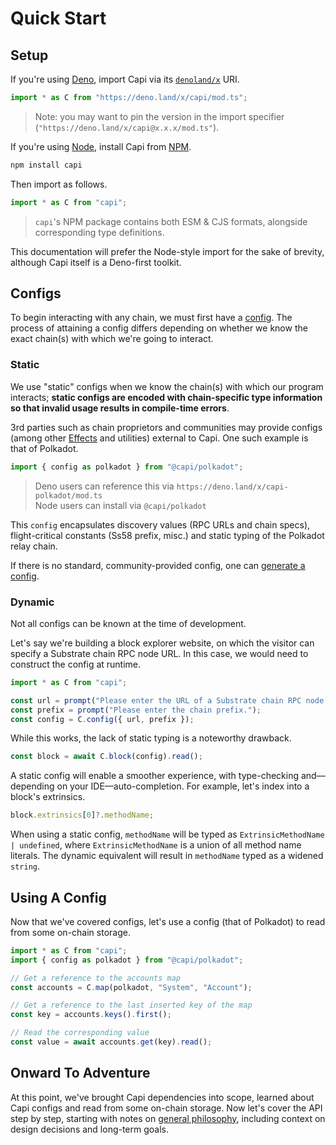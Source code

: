 # Quick Start

## Setup

If you're using [Deno](https://deno.land/), import Capi via its [`denoland/x`](https://deno.land/x) URI.

```ts
import * as C from "https://deno.land/x/capi/mod.ts";
```

> Note: you may want to pin the version in the import specifier (`"https://deno.land/x/capi@x.x.x/mod.ts"`).

If you're using [Node](https://nodejs.org/), install Capi from [NPM](https://www.npmjs.com/).

```sh
npm install capi
```

Then import as follows.

```ts
import * as C from "capi";
```

> `capi`'s NPM package contains both ESM & CJS formats, alongside corresponding type definitions.

This documentation will prefer the Node-style import for the sake of brevity, although Capi itself is a Deno-first toolkit.

## Configs

To begin interacting with any chain, we must first have a [config](Configs.md). The process of attaining a config differs depending on whether we know the exact chain(s) with which we're going to interact.

### Static

We use "static" configs when we know the chain(s) with which our program interacts; **static configs are encoded with chain-specific type information so that invalid usage results in compile-time errors**.

3rd parties such as chain proprietors and communities may provide configs (among other [Effects](Effects.md) and utilities) external to Capi. One such example is that of Polkadot.

```ts
import { config as polkadot } from "@capi/polkadot";
```

> Deno users can reference this via `https://deno.land/x/capi-polkadot/mod.ts`<br />
> Node users can install via `@capi/polkadot`

This `config` encapsulates discovery values (RPC URLs and chain specs), flight-critical constants (Ss58 prefix, misc.) and static typing of the Polkadot relay chain.

If there is no standard, community-provided config, one can [generate a config](./Configs.md#custom-configs).

### Dynamic

Not all configs can be known at the time of development.

Let's say we're building a block explorer website, on which the visitor can specify a Substrate chain RPC node URL. In this case, we would need to construct the config at runtime.

```ts
import * as C from "capi";

const url = prompt("Please enter the URL of a Substrate chain RPC node.");
const prefix = prompt("Please enter the chain prefix.");
const config = C.config({ url, prefix });
```

While this works, the lack of static typing is a noteworthy drawback.

```ts
const block = await C.block(config).read();
```

A static config will enable a smoother experience, with type-checking and––depending on your IDE––auto-completion. For example, let's index into a block's extrinsics.

```ts
block.extrinsics[0]?.methodName;
```

When using a static config, `methodName` will be typed as `ExtrinsicMethodName | undefined`, where `ExtrinsicMethodName` is a union of all method name literals. The dynamic equivalent will result in `methodName` typed as a widened `string`.

## Using A Config

Now that we've covered configs, let's use a config (that of Polkadot) to read from some on-chain storage.

<!-- dprint-ignore -->

```ts
import * as C from "capi";
import { config as polkadot } from "@capi/polkadot";

// Get a reference to the accounts map
const accounts = C.map(polkadot, "System", "Account");

// Get a reference to the last inserted key of the map
const key = accounts.keys().first();

// Read the corresponding value
const value = await accounts.get(key).read();
```

## Onward To Adventure

At this point, we've brought Capi dependencies into scope, learned about Capi configs and read from some on-chain storage. Now let's cover the API step by step, starting with notes on [general philosophy](Philosophy.md), including context on design decisions and long-term goals.

